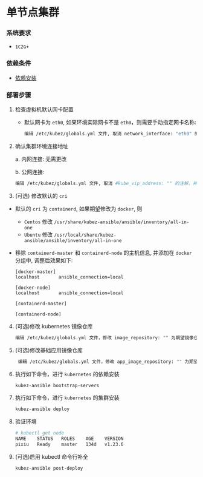 # 单节点集群

### 系统要求
- `1C2G+`

### 依赖条件
- [依赖安装](prerequisites.md)

### 部署步骤
1. 检查虚拟机默认网卡配置
   - 默认网卡为 `eth0`, 如果环境实际网卡不是 `eth0`，则需要手动指定网卡名称:
     ```bash
     编辑 /etc/kubez/globals.yml 文件, 取消 network_interface: "eth0" 的注解, 并修改为实际网卡名称
     ```

2. 确认集群环境连接地址

   a. 内网连接: 无需更改

   b. 公网连接:
   ```bash
   编辑 /etc/kubez/globals.yml 文件, 取消 #kube_vip_address: "" 的注解，并修改为实际公网地址 云平台环境需要放通公网ip到后面节点的6443端口
   ```

3. (可选) 修改默认的 `cri`
- 默认的 `cri` 为 `containerd`, 如果期望修改为 `docker`, 则
  - `Centos` 修改 `/usr/share/kubez-ansible/ansible/inventory/all-in-one`
  - `Ubuntu` 修改 `/usr/local/share/kubez-ansible/ansible/inventory/all-in-one`

- 移除 `containerd-master` 和 `containerd-node` 的主机信息, 并添加在 `docker` 分组中, 调整后效果如下:
  ```shell
  [docker-master]
  localhost       ansible_connection=local

  [docker-node]
  localhost       ansible_connection=local

  [containerd-master]

  [containerd-node]
  ```

4. (可选)修改 kubernetes 镜像仓库
    ``` bash
    编辑 /etc/kubez/globals.yml 文件，修改 image_repository: "" 为期望镜像仓库，默认是阿里云 registry.cn-hangzhou.aliyuncs.com/google_containers
    ```

5. (可选)修改基础应用镜像仓库

   ```bash
    编辑 /etc/kubez/globals.yml 文件，修改 app_image_repository: "" 为期望镜像仓库，默认是 pixiu镜像仓库 ccr.ccs.tencentyun.com/pixiucloud
    ```

6. 执行如下命令，进行 `kubernetes` 的依赖安装
    ```bash
    kubez-ansible bootstrap-servers
    ```

7. 执行如下命令，进行 `kubernetes` 的集群安装
    ``` bash
    kubez-ansible deploy
    ```

8. 验证环境
   ```bash
   # kubectl get node
   NAME    STATUS   ROLES    AGE    VERSION
   pixiu   Ready    master   134d   v1.23.6
   ```

9. (可选)启用 kubectl 命令行补全
    ``` bash
    kubez-ansible post-deploy
    ```

